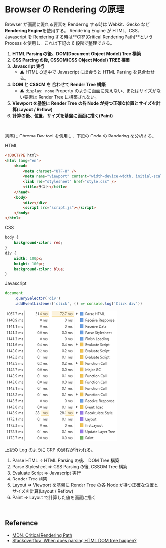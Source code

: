 # Browser の Rendering の原理

Browser が画面に現れる要素を Rendering する時は Webkit、Gecko など**Rendering Engine**を使用する。
Rendering Engine が HTML、CSS、Javascript を Rendering する時は**CRP(Critical Rendering Path)**という Process を使用し、これは下記の 6 段階で整理できる。

1. **HTML Parsing の後、DOM(Document Object Model) Tree 構築**
2. **CSS Parcing の後, CSSOM(CSS Object Model) TREE 構築**
3. **Javascript 実行**
    - ⚠ HTML の途中で Javascript に出会うと HTML Parsing を見合わせる。
4. **DOM と CSSOM を 合わせて Render Tree 構築**
    - ⚠ `display: none` Property のように画面に見えない、またはサイズがない要素は Render Tree に構築されない。
5. **Viewport を基盤に Render Tree の各 Node が持つ正確な位置とサイズを計算(Layout / Reflow)**
6. **計算の後、位置、サイズを基盤に画面に描く(Paint)**

<br>

実際に Chrome Dev tool を使用し、下記の Code の Rendering を分析する。

HTML

```html
<!DOCTYPE html>
<html lang="en">
    <head>
        <meta charset="UTF-8" />
        <meta name="viewport" content="width=device-width, initial-scale=1.0" />
        <link rel="stylesheet" href="style.css" />
        <title>テスト</title>
    </head>
    <body>
        <div></div>
        <script src="script.js"></script>
    </body>
</html>
```

CSS

```css
body {
    background-color: red;
}
div {
    width: 100px;
    height: 100px;
    background-color: blue;
}
```

Javascript

```javascript
document
    .querySelector('div')
    .addEventListener('click', () => console.log('Click div'))
```

<img src="../../images/frontend/rendering.png">

上記の Log のように CRP の過程が行われる。

1. Parse HTML => HTML Parsing の後、 DOM Tree 構築
2. Parse Stylesheet => CSS Parsing の後, CSSOM Tree 構築
3. Evaluate Script => Javascript 実行
4. Render Tree 構築
5. Layout => Viewport を基盤に Render Tree の各 Node が持つ正確な位置とサイズを計算(Layout / Reflow)
6. Paint => Layout で計算した値を画面に描く

<br>

## Reference

-   [MDN, Critical Rendering Path](https://developer.mozilla.org/en-US/docs/Web/Performance/Critical_rendering_path)
-   [Stackoverflow, When does parsing HTML DOM tree happen?](https://stackoverflow.com/questions/34269416/when-does-parsing-html-dom-tree-happen)
